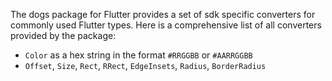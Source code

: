 The dogs package for Flutter provides a set of sdk specific converters for commonly used Flutter types. Here
is a comprehensive list of all converters provided by the package:

- `Color` as a hex string in the format `#RRGGBB` or `#AARRGGBB`
- `Offset`, `Size`, `Rect`, `RRect`, `EdgeInsets`, `Radius`, `BorderRadius`